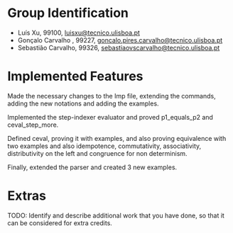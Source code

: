 # Group Identification

 - Luís Xu, 99100, luisxu@tecnico.ulisboa.pt
 - Gonçalo Carvalho , 99227, goncalo.pires.carvalho@tecnico.ulisboa.pt
 - Sebastião Carvalho, 99326, sebastiaovscarvalho@tecnico.ulisboa.pt

# Implemented Features
Made the necessary changes to the Imp file, extending the commands, adding the new notations and adding the examples.

Implemented the step-indexer evaluator and proved p1_equals_p2 and ceval_step_more.

Defined ceval, proving it with examples, and also proving equivalence with two examples and also idempotence,
commutativity, associativity, distributivity on the left and congruence for non determinism.

Finally, extended the parser and created 3 new examples.

# Extras
TODO: Identify and describe additional work that you have done,
      so that it can be considered for extra credits.
